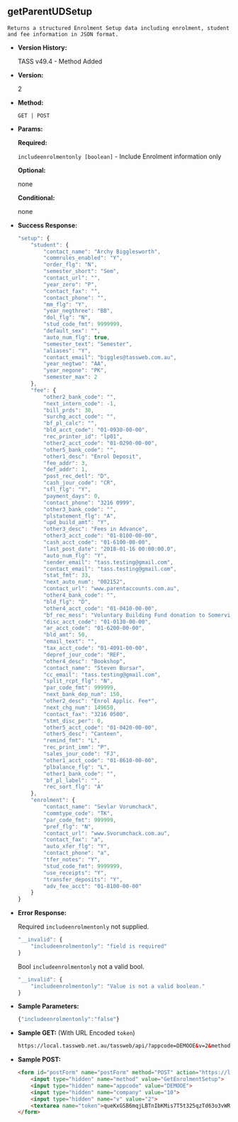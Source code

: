 **getParentUDSetup**
----
	Returns a structured Enrolment Setup data including enrolment, student and fee information in JSON format.
	
* **Version History:**

	TASS v49.4 - Method Added

* **Version:**

	2

* **Method:**

	`GET | POST`
  
* **Params:**

   **Required:**
 
	`includeenrolmentonly [boolean]` - Include Enrolment information only                    

   **Optional:**

	none

   **Conditional:**

	none

* **Success Response:**

    ```javascript
    "setup": {
		"student": {
			"contact_name": "Archy Bigglesworth",
			"commrules_enabled": "Y",
			"order_flg": "N",
			"semester_short": "Sem",
			"contact_url": "",
			"year_zero": "P",
			"contact_fax": "",
			"contact_phone": "",
			"mm_flg": "Y",
			"year_negthree": "BB",
			"dol_flg": "N",
			"stud_code_fmt": 9999999,
			"default_sex": "",
			"auto_num_flg": true,
			"semester_text": "Semester",
			"aliases": "Y",
			"contact_email": "biggles@tassweb.com.au",
			"year_negtwo": "AA",
			"year_negone": "PK",
			"semester_max": 2
		},
		"fee": {
			"other2_bank_code": "",
			"next_intern_code": -1,
			"bill_prds": 30,
			"surchg_acct_code": "",
			"bf_pl_calc": "",
			"bld_acct_code": "01-0930-00-00",
			"rec_printer_id": "lp01",
			"other2_acct_code": "01-0290-00-00",
			"other5_bank_code": "",
			"other1_desc": "Enrol Deposit",
			"fee_addr": 3,
			"def_addr": 1,
			"post_rec_detl": "D",
			"cash_jour_code": "CR",
			"sfl_flg": "Y",
			"payment_days": 0,
			"contact_phone": "3216 0999",
			"other3_bank_code": "",
			"plstatement_flg": "A",
			"upd_build_amt": "Y",
			"other3_desc": "Fees in Advance",
			"other3_acct_code": "01-8100-00-00",
			"cash_acct_code": "01-6100-00-00",
			"last_post_date": "2018-01-16 00:00:00.0",
			"auto_num_flg": "Y",
			"sender_email": "tass.testing@gmail.com",
			"contact_email": "tass.testing@gmail.com",
			"stat_fmt": 33,
			"next_auto_num": "002152",
			"contact_url": "www.parentaccounts.com.au",
			"other4_bank_code": "",
			"bld_flg": "D",
			"other4_acct_code": "01-0410-00-00",
			"bf_rec_mess": "Voluntary Building Fund donation to Somerville House Building Fund\r\n\r\nYour financial involvement reinforces and recognises the support provided by past families and members of the current School community by providing assistance with the School's ongoing development programs.  We are most appreciative of your investment in the School's future.\r\n\r\nSection 30-15 of the Income Tax Assessment Act 1997 allows for tax deductibility for this gift.  Please use this letter as an official receipt for taxation purposes.",
			"disc_acct_code": "01-0130-00-00",
			"ar_acct_code": "01-6200-00-00",
			"bld_amt": 50,
			"email_text": "",
			"tax_acct_code": "01-4091-00-00",
			"depref_jour_code": "REF",
			"other4_desc": "Bookshop",
			"contact_name": "Steven Bursar",
			"cc_email": "tass.testing@gmail.com",
			"split_rcpt_flg": "N",
			"par_code_fmt": 999999,
			"next_bank_dep_num": 150,
			"other2_desc": "Enrol Applic. Fee*",
			"next_chg_num": 149650,
			"contact_fax": "3216 0500",
			"stmt_disc_per": 0,
			"other5_acct_code": "01-0420-00-00",
			"other5_desc": "Canteen",
			"remind_fmt": "L",
			"rec_print_imm": "P",
			"sales_jour_code": "FJ",
			"other1_acct_code": "01-8610-00-00",
			"plbalance_flg": "L",
			"other1_bank_code": "",
			"bf_pl_label": "",
			"rec_sort_flg": "A"
		},
		"enrolment": {
			"contact_name": "Sevlar Vorumchack",
			"commtype_code": "TK",
			"par_code_fmt": 999999,
			"pref_flg": "N",
			"contact_url": "www.Svorumchack.com.au",
			"contact_fax": "a",
			"auto_xfer_flg": "Y",
			"contact_phone": "a",
			"tfer_notes": "Y",
			"stud_code_fmt": 9999999,
			"use_receipts": "Y",
			"transfer_deposits": "Y",
			"adv_fee_acct": "01-8100-00-00"
		}
	}
    ```
 
* **Error Response:**

    Required `includeenrolmentonly` not supplied.
	```javascript
	"__invalid": {
		"includeenrolmentonly": "field is required"
	}
	```
	
	Bool `includeenrolmentonly` not a valid bool.
	```javascript
	"__invalid": {
		"includeenrolmentonly": "Value is not a valid boolean."
	}
	```
    
* **Sample Parameters:**

	```javascript
	{"includeenrolmentonly":"false"}
	```

* **Sample GET:** (With URL Encoded `token`)

	```HTML
	https://local.tassweb.net.au/tassweb/api/?appcode=DEMOOE&v=2&method=GetEnrolmentSetup&token=queKxGSB6mqjLBTnIbKMis7T5t325qzTd63o3vWRs66biSN5GZVZJ9BXHdqHfiEt&company=10
	```
  
* **Sample POST:**

	```HTML
	<form id="postForm" name="postForm" method="POST" action="https://local.tassweb.net.au/tassweb/api/">
		<input type="hidden" name="method" value="GetEnrolmentSetup">
		<input type="hidden" name="appcode" value="DEMOOE">
		<input type="hidden" name="company" value="10">
		<input type="hidden" name="v" value="2">
		<textarea name="token">queKxGSB6mqjLBTnIbKMis7T5t325qzTd63o3vWRs66biSN5GZVZJ9BXHdqHfiEt</textarea>
	</form>
	```